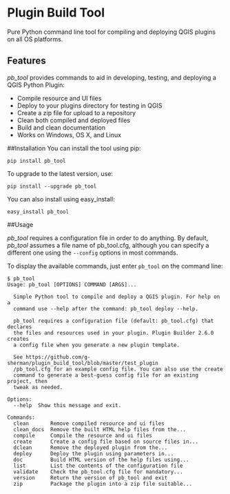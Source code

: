 Plugin Build Tool
=================

Pure Python command line tool for compiling and deploying QGIS plugins on all OS platforms.

## Features

*pb_tool* provides commands to aid in developing, testing, and deploying
a QGIS Python Plugin:

* Compile resource and UI files
* Deploy to your plugins directory for testing in QGIS
* Create a zip file for upload to a repository
* Clean both compiled and deployed files
* Build and clean documentation
* Works on Windows, OS X, and Linux

##Installation
You can install the tool using pip:

    pip install pb_tool

To upgrade to the latest version, use:

    pip install --upgrade pb_tool

You can also install using easy_install:

    easy_install pb_tool

##Usage

*pb_tool* requires a configuration file in order to do anything. By default,
*pb_tool* assumes a file name of pb_tool.cfg, although you can specify a
different one using the ``--config`` options in most commands.

To display the available commands, just enter `pb_tool` on the command line:

    $ pb_tool
    Usage: pb_tool [OPTIONS] COMMAND [ARGS]...

      Simple Python tool to compile and deploy a QGIS plugin. For help on a
      command use --help after the command: pb_tool deploy --help.

      pb_tool requires a configuration file (default: pb_tool.cfg) that declares
      the files and resources used in your plugin. Plugin Builder 2.6.0 creates
      a config file when you generate a new plugin template.

      See https://github.com/g-sherman/plugin_build_tool/blob/master/test_plugin
      /pb_tool.cfg for an example config file. You can also use the create
      command to generate a best-guess config file for an existing project, then
      tweak as needed.

    Options:
      --help  Show this message and exit.

    Commands:
      clean       Remove compiled resource and ui files
      clean_docs  Remove the built HTML help files from the...
      compile     Compile the resource and ui files
      create      Create a config file based on source files in...
      dclean      Remove the deployed plugin from the...
      deploy      Deploy the plugin using parameters in...
      doc         Build HTML version of the help files using...
      list        List the contents of the configuration file
      validate    Check the pb_tool.cfg file for mandatory...
      version     Return the version of pb_tool and exit
      zip         Package the plugin into a zip file suitable...
